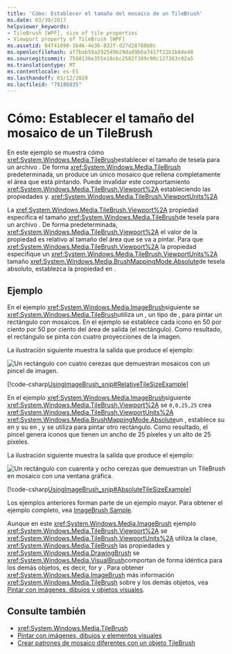 ```yaml
---
title: 'Cómo: Establecer el tamaño del mosaico de un TileBrush'
ms.date: 03/30/2017
helpviewer_keywords:
- TileBrush [WPF], size of tile properties
- Viewport property of TileBrush [WPF]
ms.assetid: 04f41090-1b46-4e36-832f-d27d28708b8c
ms.openlocfilehash: af7bab59a292549b29dad9b6a7417f22b1b84e48
ms.sourcegitcommit: 7588136e355e10cbc2582f389c90c127363c02a5
ms.translationtype: MT
ms.contentlocale: es-ES
ms.lasthandoff: 03/12/2020
ms.locfileid: "79186835"
---
```

# <a name="how-to-set-the-tile-size-for-a-tilebrush"></a>Cómo: Establecer el tamaño del mosaico de un TileBrush

En este ejemplo se muestra cómo <xref:System.Windows.Media.TileBrush>establecer el tamaño de tesela para un archivo . De forma <xref:System.Windows.Media.TileBrush> predeterminada, un produce un único mosaico que rellena completamente el área que está pintando. Puede invalidar este comportamiento <xref:System.Windows.Media.TileBrush.Viewport%2A> estableciendo las propiedades y. <xref:System.Windows.Media.TileBrush.ViewportUnits%2A>

La <xref:System.Windows.Media.TileBrush.Viewport%2A> propiedad especifica el tamaño <xref:System.Windows.Media.TileBrush>de tesela para un archivo . De forma predeterminada, <xref:System.Windows.Media.TileBrush.Viewport%2A> el valor de la propiedad es relativo al tamaño del área que se va a pintar. Para que <xref:System.Windows.Media.TileBrush.Viewport%2A> la propiedad especifique un <xref:System.Windows.Media.TileBrush.ViewportUnits%2A> tamaño <xref:System.Windows.Media.BrushMappingMode.Absolute>de tesela absoluto, establezca la propiedad en .

## <a name="example"></a>Ejemplo

En el ejemplo <xref:System.Windows.Media.ImageBrush>siguiente se <xref:System.Windows.Media.TileBrush>utiliza un , un tipo de , para pintar un rectángulo con mosaicos. En el ejemplo se establece cada icono en 50 por ciento por 50 por ciento del área de salida (el rectángulo). Como resultado, el rectángulo se pinta con cuatro proyecciones de la imagen.

La ilustración siguiente muestra la salida que produce el ejemplo:

![Un rectángulo con cuatro cerezas que demuestran mosaicos con un pincel de imagen.](./media/how-to-set-the-tile-size-for-a-tilebrush/rectangle-tile-image-brush.png)

[!code-csharp[UsingImageBrush_snip#RelativeTileSizeExample](~/samples/snippets/csharp/VS_Snippets_Wpf/UsingImageBrush_snip/CSharp/TileSizeExample.cs#relativetilesizeexample)]

En el ejemplo <xref:System.Windows.Media.ImageBrush>siguiente <xref:System.Windows.Media.TileBrush.Viewport%2A> se `0,0,25,25` crea <xref:System.Windows.Media.TileBrush.ViewportUnits%2A> <xref:System.Windows.Media.BrushMappingMode.Absolute>un , establece su en y su en , y se utiliza para pintar otro rectángulo. Como resultado, el pincel genera iconos que tienen un ancho de 25 píxeles y un alto de 25 píxeles.

La ilustración siguiente muestra la salida que produce el ejemplo:

![Un rectángulo con cuarenta y ocho cerezas que demuestran un TileBrush en mosaico con una ventana gráfica.](./media/how-to-set-the-tile-size-for-a-tilebrush/25-x-25-viewport-tilebrush.png)

[!code-csharp[UsingImageBrush_snip#AbsoluteTileSizeExample](~/samples/snippets/csharp/VS_Snippets_Wpf/UsingImageBrush_snip/CSharp/TileSizeExample.cs#absolutetilesizeexample)]

Los ejemplos anteriores forman parte de un ejemplo mayor. Para obtener el ejemplo completo, vea [ImageBrush Sample](https://github.com/Microsoft/WPF-Samples/tree/master/Graphics/ImageBrush).

Aunque en este <xref:System.Windows.Media.ImageBrush> ejemplo <xref:System.Windows.Media.TileBrush.Viewport%2A> se <xref:System.Windows.Media.TileBrush.ViewportUnits%2A> utiliza la clase, <xref:System.Windows.Media.TileBrush> las propiedades y <xref:System.Windows.Media.DrawingBrush> se <xref:System.Windows.Media.VisualBrush>comportan de forma idéntica para los demás objetos, es decir, for y . Para obtener <xref:System.Windows.Media.ImageBrush> más información <xref:System.Windows.Media.TileBrush> sobre y los demás objetos, vea [Pintar con imágenes, dibujos y objetos visuales](painting-with-images-drawings-and-visuals.md).

## <a name="see-also"></a>Consulte también

- <xref:System.Windows.Media.TileBrush>
- [Pintar con imágenes, dibujos y elementos visuales](painting-with-images-drawings-and-visuals.md)
- [Crear patrones de mosaico diferentes con un objeto TileBrush](how-to-create-different-tile-patterns-with-a-tilebrush.md)
